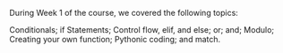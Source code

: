During Week 1 of the course, we covered the following topics:

Conditionals;
if Statements;
Control flow, elif, and else;
or;
and;
Modulo;
Creating your own function;
Pythonic coding;
and match.
